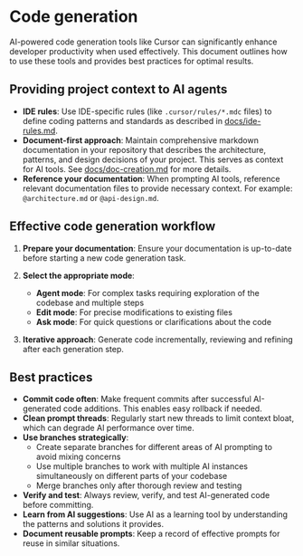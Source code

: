 # Code generation

AI-powered code generation tools like Cursor can significantly enhance developer productivity when used effectively. This document outlines how to use these tools and provides best practices for optimal results.

## Providing project context to AI agents

- **IDE rules**: Use IDE-specific rules (like `.cursor/rules/*.mdc` files) to define coding patterns and standards as described in [docs/ide-rules.md](./ide-rules.md).
- **Document-first approach**: Maintain comprehensive markdown documentation in your repository that describes the architecture, patterns, and design decisions of your project. This serves as context for AI tools. See [docs/doc-creation.md](./doc-creation.md) for more details.
- **Reference your documentation**: When prompting AI tools, reference relevant documentation files to provide necessary context. For example: `@architecture.md` or `@api-design.md`.

## Effective code generation workflow

1. **Prepare your documentation**: Ensure your documentation is up-to-date before starting a new code generation task.
2. **Select the appropriate mode**:
   - **Agent mode**: For complex tasks requiring exploration of the codebase and multiple steps
   - **Edit mode**: For precise modifications to existing files
   - **Ask mode**: For quick questions or clarifications about the code

3. **Iterative approach**: Generate code incrementally, reviewing and refining after each generation step.

## Best practices

- **Commit code often**: Make frequent commits after successful AI-generated code additions. This enables easy rollback if needed.
- **Clean prompt threads**: Regularly start new threads to limit context bloat, which can degrade AI performance over time.
- **Use branches strategically**:
  - Create separate branches for different areas of AI prompting to avoid mixing concerns
  - Use multiple branches to work with multiple AI instances simultaneously on different parts of your codebase
  - Merge branches only after thorough review and testing
- **Verify and test**: Always review, verify, and test AI-generated code before committing.
- **Learn from AI suggestions**: Use AI as a learning tool by understanding the patterns and solutions it provides.
- **Document reusable prompts**: Keep a record of effective prompts for reuse in similar situations.
